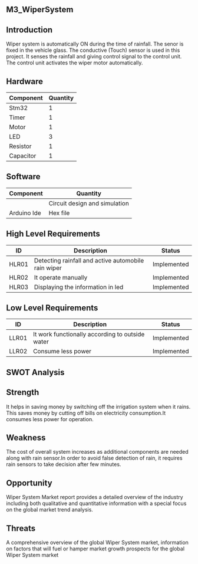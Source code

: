 ## M3_WiperSystem

## Introduction
Wiper system is automatically ON during the time of rainfall. The senor is fixed in the vehicle glass. The conductive (Touch) sensor is used in this project. It senses the rainfall and giving control signal to the control unit. The control unit activates the wiper motor automatically.

## Hardware

| Component | Quantity |
|-----------|----------|
| Stm32     |  1     |
| Timer     |   1    |
| Motor     |   1    |
| LED      |   3   |
| Resistor  |  1  |
| Capacitor  |  1  |

## Software

| Component | Quantity |
|-----------|----------|
|           | Circuit design and simulation |
| Arduino Ide |   Hex file |

## High Level Requirements

| ID | Description | Status |
|----|--------------|-------|
| HLR01 | Detecting rainfall and active automobile rain wiper | Implemented |
| HLR02 | It operate manually | Implemented |
| HLR03 | Displaying the information in led | Implemented |

## Low Level Requirements

| ID | Description | Status |
|----|--------------|--------|
| LLR01 | It work functionally according to outside water | Implemented |
| LLR02 | Consume less power | Implemented |

## SWOT Analysis

## Strength
It helps in saving money by switching off the irrigation system when it rains. This saves money by cutting off bills on electricity consumption.It consumes less power for operation.

## Weakness
The cost of overall system increases as additional components are needed along with rain sensor.In order to avoid false detection of rain, it requires rain sensors to take decision after few minutes.

## Opportunity
Wiper System Market report provides a detailed overview of the industry including both qualitative and quantitative information with a special focus on the global market trend analysis.

## Threats
A comprehensive overview of the global Wiper System market, information on factors that will fuel or hamper market growth prospects for the global Wiper System market
